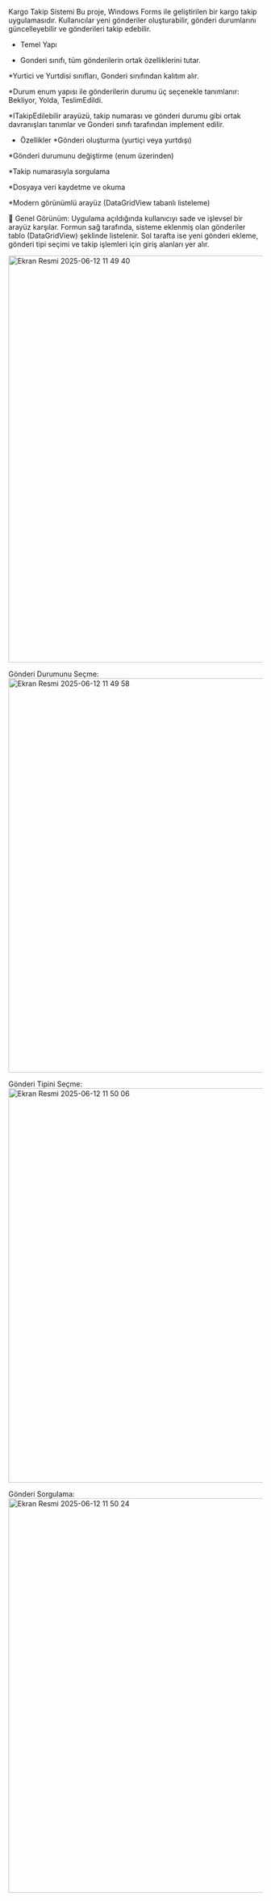   Kargo Takip Sistemi
 Bu proje, Windows Forms ile geliştirilen bir kargo takip uygulamasıdır. Kullanıcılar yeni gönderiler oluşturabilir, gönderi durumlarını güncelleyebilir ve gönderileri takip edebilir.

 - Temel Yapı
 * Gonderi sınıfı, tüm gönderilerin ortak özelliklerini tutar.

 *Yurtici ve Yurtdisi sınıfları, Gonderi sınıfından kalıtım alır.

 *Durum enum yapısı ile gönderilerin durumu üç seçenekle tanımlanır:
 Bekliyor, Yolda, TeslimEdildi.

 *ITakipEdilebilir arayüzü, takip numarası ve gönderi durumu gibi ortak davranışları tanımlar ve Gonderi sınıfı tarafından implement edilir.


 
 - Özellikler
 *Gönderi oluşturma (yurtiçi veya yurtdışı)

 *Gönderi durumunu değiştirme (enum üzerinden)

 *Takip numarasıyla sorgulama

 *Dosyaya veri kaydetme ve okuma

 *Modern görünümlü arayüz (DataGridView tabanlı listeleme)



📌 Genel Görünüm:
Uygulama açıldığında kullanıcıyı sade ve işlevsel bir arayüz karşılar. Formun sağ tarafında, sisteme eklenmiş olan gönderiler tablo (DataGridView) şeklinde listelenir. Sol tarafta ise yeni gönderi ekleme, gönderi tipi seçimi ve takip işlemleri için giriş alanları yer alır.


<img width="805" alt="Ekran Resmi 2025-06-12 11 49 40" src="https://github.com/user-attachments/assets/6fcb8099-4730-441c-a787-90448cee728f" />




Gönderi Durumunu Seçme:
<img width="780" alt="Ekran Resmi 2025-06-12 11 49 58" src="https://github.com/user-attachments/assets/4d377045-ec58-4366-b5b9-6cea3893edd8" />

Gönderi Tipini Seçme:
<img width="780" alt="Ekran Resmi 2025-06-12 11 50 06" src="https://github.com/user-attachments/assets/c5ed70a6-7f35-48f1-8e5f-74b32df0b177" />

Gönderi Sorgulama:
<img width="780" alt="Ekran Resmi 2025-06-12 11 50 24" src="https://github.com/user-attachments/assets/dbeb9a3a-bc8f-40b3-9379-dc59de418683" />


